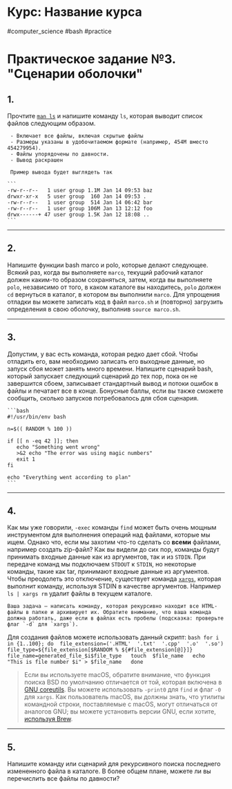 # Курс: Название курса
#computer_science #bash #practice 
# Практическое задание №3. "Сценарии оболочки"

## 1. 
Прочтите [`man ls`](https://www.man7.org/linux/man-pages/man1/ls.1.html) и напишите команду `ls`, которая выводит список файлов следующим образом.

     - Включает все файлы, включая скрытые файлы
     - Размеры указаны в удобочитаемом формате (например, 454M вместо 454279954).
     - Файлы упорядочены по давности.
     - Вывод раскрашен

     Пример вывода будет выглядеть так

    ```
    -rw-r--r--   1 user group 1.1M Jan 14 09:53 baz
    drwxr-xr-x   5 user group  160 Jan 14 09:53 .
    -rw-r--r--   1 user group  514 Jan 14 06:42 bar
    -rw-r--r--   1 user group 106M Jan 13 12:12 foo
    drwx------+ 47 user group 1.5K Jan 12 18:08 ..
    ```

--------
## 2. 
Напишите функции bash marco и polo, которые делают следующее.
Всякий раз, когда вы выполняете `marco`, текущий рабочий каталог должен каким-то образом сохраняться, затем, когда вы выполняете `polo`, независимо от того, в каком каталоге вы находитесь, `polo` должен `cd` вернуться в каталог, в котором вы выполнили `marco`.
Для упрощения отладки вы можете записать код в файл `marco.sh` и (повторно) загрузить определения в свою оболочку, выполнив `source marco.sh`.

--------
## 3. 
Допустим, у вас есть команда, которая редко дает сбой. Чтобы отладить его, вам необходимо записать его выходные данные, но запуск сбоя может занять много времени.
Напишите сценарий bash, который запускает следующий сценарий до тех пор, пока он не завершится сбоем, записывает стандартный вывод и потоки ошибок в файлы и печатает все в конце.
Бонусные баллы, если вы также сможете сообщить, сколько запусков потребовалось для сбоя сценария.

    ```bash
    #!/usr/bin/env bash

    n=$(( RANDOM % 100 ))

    if [[ n -eq 42 ]]; then
       echo "Something went wrong"
       >&2 echo "The error was using magic numbers"
       exit 1
    fi

    echo "Everything went according to plan"
    ```

--------

## 4. 
Как мы уже говорили, `-exec` команды `find` может быть очень мощным инструментом для выполнения операций над файлами, которые мы ищем.
Однако что, если мы захотим что-то сделать со **всеми** файлами, например создать zip-файл?
Как вы видели до сих пор, команды будут принимать входные данные как из аргументов, так и из `STDIN`.
При передаче команд мы подключаем `STDOUT` к `STDIN`, но некоторые команды, такие как tar, принимают входные данные из аргументов.
Чтобы преодолеть это отключение, существует команда [`xargs`](https://www.man7.org/linux/man-pages/man1/xargs.1.html), которая выполнит команду, используя STDIN в качестве аргументов.
Например `ls | xargs rm` удалит файлы в текущем каталоге.

	Ваша задача — написать команду, которая рекурсивно находит все HTML-файлы в папке и архивирует их. Обратите внимание, что ваша команда должна работать, даже если в файлах есть пробелы (подсказка: проверьте флаг `-d` для `xargs`).
Для создания файлов можете использовать данный скрипт:
	```bash
	for i in {1..100}; do 
		file_extension=('.HTML'  '.txt'  '.cpp'  '.o'  '.so') 
		file_type=${file_extension[$RANDOM % ${#file_extension[@]}]} 
		file_name=generated_file_$i$file_type  
		touch  $file_name  
		echo  "This is file number $i" > $file_name  
	done
	```  

> Если вы используете macOS, обратите внимание, что функция поиска BSD по умолчанию отличается от той, которая включена в [GNU coreutils](https://en.wikipedia.org/wiki/List_of_GNU_Core_Utilities_commands). Вы можете использовать `-print0` для `find` и флаг `-0` для `xargs`. Как пользователь macOS, вы должны знать, что утилиты командной строки, поставляемые с macOS, могут отличаться от аналогов GNU; вы можете установить версии GNU, если хотите, [используя Brew](https://formulae.brew.sh/formula/coreutils).
--------
## 5. 
Напишите команду или сценарий для рекурсивного поиска последнего измененного файла в каталоге. В более общем плане, можете ли вы перечислить все файлы по давности?

